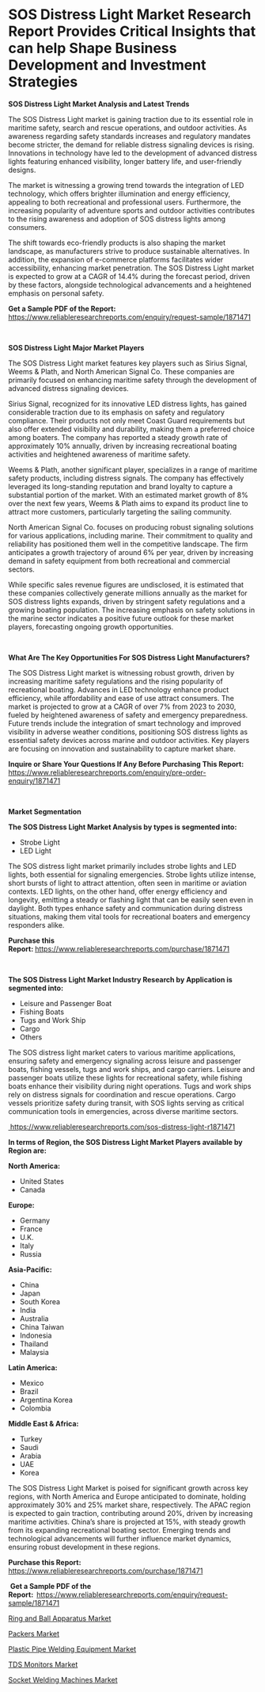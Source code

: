 <p><h1>SOS Distress Light Market Research Report Provides Critical Insights that can help Shape Business Development and Investment Strategies</h1></p><p><strong>SOS Distress Light Market Analysis and Latest Trends</strong></p>
<p><p>The SOS Distress Light market is gaining traction due to its essential role in maritime safety, search and rescue operations, and outdoor activities. As awareness regarding safety standards increases and regulatory mandates become stricter, the demand for reliable distress signaling devices is rising. Innovations in technology have led to the development of advanced distress lights featuring enhanced visibility, longer battery life, and user-friendly designs. </p><p>The market is witnessing a growing trend towards the integration of LED technology, which offers brighter illumination and energy efficiency, appealing to both recreational and professional users. Furthermore, the increasing popularity of adventure sports and outdoor activities contributes to the rising awareness and adoption of SOS distress lights among consumers. </p><p>The shift towards eco-friendly products is also shaping the market landscape, as manufacturers strive to produce sustainable alternatives. In addition, the expansion of e-commerce platforms facilitates wider accessibility, enhancing market penetration. The SOS Distress Light market is expected to grow at a CAGR of 14.4% during the forecast period, driven by these factors, alongside technological advancements and a heightened emphasis on personal safety.</p></p>
<p><strong>Get a Sample PDF of the Report:&nbsp;</strong> <a href="https://www.reliableresearchreports.com/enquiry/request-sample/1871471?utm_campaign=113&utm_medium=2&utm_source=Github&utm_content=ia&utm_term=23022025&utm_id=sos-distress-light">https://www.reliableresearchreports.com/enquiry/request-sample/1871471</a></p>
<p>&nbsp;</p>
<p><strong>SOS Distress Light Major Market Players</strong></p>
<p><p>The SOS Distress Light market features key players such as Sirius Signal, Weems & Plath, and North American Signal Co. These companies are primarily focused on enhancing maritime safety through the development of advanced distress signaling devices.</p><p>Sirius Signal, recognized for its innovative LED distress lights, has gained considerable traction due to its emphasis on safety and regulatory compliance. Their products not only meet Coast Guard requirements but also offer extended visibility and durability, making them a preferred choice among boaters. The company has reported a steady growth rate of approximately 10% annually, driven by increasing recreational boating activities and heightened awareness of maritime safety.</p><p>Weems & Plath, another significant player, specializes in a range of maritime safety products, including distress signals. The company has effectively leveraged its long-standing reputation and brand loyalty to capture a substantial portion of the market. With an estimated market growth of 8% over the next few years, Weems & Plath aims to expand its product line to attract more customers, particularly targeting the sailing community.</p><p>North American Signal Co. focuses on producing robust signaling solutions for various applications, including marine. Their commitment to quality and reliability has positioned them well in the competitive landscape. The firm anticipates a growth trajectory of around 6% per year, driven by increasing demand in safety equipment from both recreational and commercial sectors.</p><p>While specific sales revenue figures are undisclosed, it is estimated that these companies collectively generate millions annually as the market for SOS distress lights expands, driven by stringent safety regulations and a growing boating population. The increasing emphasis on safety solutions in the marine sector indicates a positive future outlook for these market players, forecasting ongoing growth opportunities.</p></p>
<p>&nbsp;</p>
<p><strong>What Are The Key Opportunities For SOS Distress Light Manufacturers?</strong></p>
<p><p>The SOS Distress Light market is witnessing robust growth, driven by increasing maritime safety regulations and the rising popularity of recreational boating. Advances in LED technology enhance product efficiency, while affordability and ease of use attract consumers. The market is projected to grow at a CAGR of over 7% from 2023 to 2030, fueled by heightened awareness of safety and emergency preparedness. Future trends include the integration of smart technology and improved visibility in adverse weather conditions, positioning SOS distress lights as essential safety devices across marine and outdoor activities. Key players are focusing on innovation and sustainability to capture market share.</p></p>
<p><strong>Inquire or Share Your Questions If Any Before Purchasing This Report:</strong> <a href="https://www.reliableresearchreports.com/enquiry/pre-order-enquiry/1871471?utm_campaign=113&utm_medium=2&utm_source=Github&utm_content=ia&utm_term=23022025&utm_id=sos-distress-light">https://www.reliableresearchreports.com/enquiry/pre-order-enquiry/1871471</a></p>
<p>&nbsp;</p>
<p><strong>Market Segmentation</strong></p>
<p><strong>The SOS Distress Light Market Analysis by types is segmented into:</strong></p>
<p><ul><li>Strobe Light</li><li>LED Light</li></ul></p>
<p><p>The SOS distress light market primarily includes strobe lights and LED lights, both essential for signaling emergencies. Strobe lights utilize intense, short bursts of light to attract attention, often seen in maritime or aviation contexts. LED lights, on the other hand, offer energy efficiency and longevity, emitting a steady or flashing light that can be easily seen even in daylight. Both types enhance safety and communication during distress situations, making them vital tools for recreational boaters and emergency responders alike.</p></p>
<p><strong>Purchase this Report:&nbsp;</strong><a href="https://www.reliableresearchreports.com/purchase/1871471?utm_campaign=113&utm_medium=2&utm_source=Github&utm_content=ia&utm_term=23022025&utm_id=sos-distress-light">https://www.reliableresearchreports.com/purchase/1871471</a></p>
<p>&nbsp;</p>
<p><strong>The SOS Distress Light Market Industry Research by Application is segmented into:</strong></p>
<p><ul><li>Leisure and Passenger Boat</li><li>Fishing Boats</li><li>Tugs and Work Ship</li><li>Cargo</li><li>Others</li></ul></p>
<p><p>The SOS distress light market caters to various maritime applications, ensuring safety and emergency signaling across leisure and passenger boats, fishing vessels, tugs and work ships, and cargo carriers. Leisure and passenger boats utilize these lights for recreational safety, while fishing boats enhance their visibility during night operations. Tugs and work ships rely on distress signals for coordination and rescue operations. Cargo vessels prioritize safety during transit, with SOS lights serving as critical communication tools in emergencies, across diverse maritime sectors.</p></p>
<p><a href="https://www.reliableresearchreports.com/sos-distress-light-r1871471?utm_campaign=113&utm_medium=2&utm_source=Github&utm_content=ia&utm_term=23022025&utm_id=sos-distress-light">&nbsp;https://www.reliableresearchreports.com/sos-distress-light-r1871471</a></p>
<p><strong>In terms of Region, the SOS Distress Light Market Players available by Region are:</strong></p>
<p>
    <p> <strong> North America: </strong>
        <ul>
            <li>United States</li>
            <li>Canada</li>
        </ul>
        </p> 
    <p> <strong> Europe: </strong>
        <ul>
            <li>Germany</li>
            <li>France</li>
            <li>U.K.</li>
            <li>Italy</li>
            <li>Russia</li>
        </ul>
        </p> 
    <p> <strong> Asia-Pacific: </strong>
        <ul>
            <li>China</li>
            <li>Japan</li>
            <li>South Korea</li>
            <li>India</li>
            <li>Australia</li>
            <li>China Taiwan</li>
            <li>Indonesia</li>
            <li>Thailand</li>
            <li>Malaysia</li>
        </ul>
        </p> 
    <p> <strong> Latin America: </strong>
        <ul>
            <li>Mexico</li>
            <li>Brazil</li>
            <li>Argentina Korea</li>
            <li>Colombia</li>
        </ul>
        </p> 
    <p> <strong> Middle East & Africa: </strong>
        <ul>
            <li>Turkey</li>
            <li>Saudi</li>
            <li>Arabia</li>
            <li>UAE</li>
            <li>Korea</li>
        </ul>
    </p>
    </p>
<p><p>The SOS Distress Light Market is poised for significant growth across key regions, with North America and Europe anticipated to dominate, holding approximately 30% and 25% market share, respectively. The APAC region is expected to gain traction, contributing around 20%, driven by increasing maritime activities. China’s share is projected at 15%, with steady growth from its expanding recreational boating sector. Emerging trends and technological advancements will further influence market dynamics, ensuring robust development in these regions.</p></p>
<p><strong>Purchase this Report: </strong><a href="https://www.reliableresearchreports.com/purchase/1871471?utm_campaign=113&utm_medium=2&utm_source=Github&utm_content=ia&utm_term=23022025&utm_id=sos-distress-light">https://www.reliableresearchreports.com/purchase/1871471</a></p>
<p>&nbsp;<strong>Get a Sample PDF of the Report:&nbsp;&nbsp;</strong><a href="https://www.reliableresearchreports.com/enquiry/request-sample/1871471?utm_campaign=113&utm_medium=2&utm_source=Github&utm_content=ia&utm_term=23022025&utm_id=sos-distress-light">https://www.reliableresearchreports.com/enquiry/request-sample/1871471</a></p>
<p><strong></strong></p>
<p><p><a href="https://github.com/hunanuzmez/Market-Research-Report-List-1/blob/main/ring-and-ball-apparatus-market.md?utm_campaign=113&utm_medium=2&utm_source=Github&utm_content=ia&utm_term=23022025&utm_id=sos-distress-light">Ring and Ball Apparatus Market</a></p><p><a href="https://github.com/vassihucz/Market-Research-Report-List-1/blob/main/packers-market.md?utm_campaign=113&utm_medium=2&utm_source=Github&utm_content=ia&utm_term=23022025&utm_id=sos-distress-light">Packers Market</a></p><p><a href="https://github.com/shewlisapsai/Market-Research-Report-List-1/blob/main/plastic-pipe-welding-equipment-market.md?utm_campaign=113&utm_medium=2&utm_source=Github&utm_content=ia&utm_term=23022025&utm_id=sos-distress-light">Plastic Pipe Welding Equipment Market</a></p><p><a href="https://github.com/denbelnmer50/Market-Research-Report-List-1/blob/main/tds-monitors-market.md?utm_campaign=113&utm_medium=2&utm_source=Github&utm_content=ia&utm_term=23022025&utm_id=sos-distress-light">TDS Monitors Market</a></p><p><a href="https://github.com/krulicfidura/Market-Research-Report-List-1/blob/main/socket-welding-machines-market.md?utm_campaign=113&utm_medium=2&utm_source=Github&utm_content=ia&utm_term=23022025&utm_id=sos-distress-light">Socket Welding Machines Market</a></p></p>